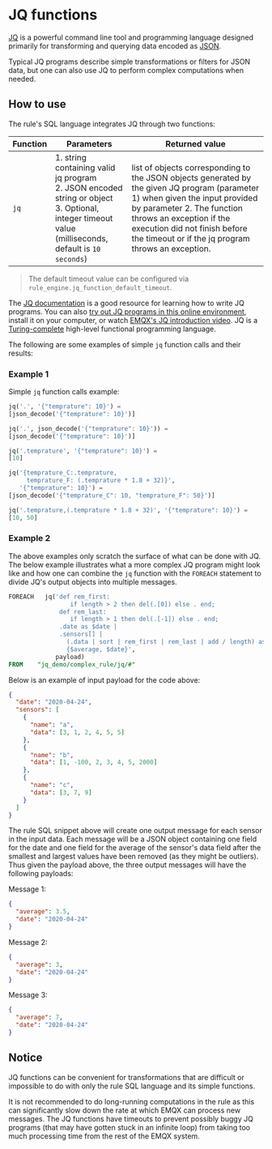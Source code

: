 # JQ functions

[JQ](https://stedolan.github.io/jq/) is a powerful command line tool and
programming language designed primarily for transforming and querying data
encoded as [JSON](https://www.json.org/json-en.html).

Typical JQ programs describe simple
transformations or filters for JSON data, but one can also use JQ to perform
complex computations when needed.

## How to use

The rule's SQL language integrates JQ through two functions:

| Function | Parameters                                                                                                     | Returned value                                                                                                                                                                                                                                                                |
| -------- | -------------------------------------------------------------------------------------------------------------- | ----------------------------------------------------------------------------------------------------------------------------------------------------------------------------------------------------------------------------------------------------------------------------- |
| `jq`     | 1. string containing valid jq program<br/> 2. JSON encoded string or object <br/>3. Optional, integer timeout value (milliseconds, default is `10 seconds`) | list of objects corresponding to the JSON objects generated by the given JQ program (parameter 1) when given the input provided by parameter 2. The function throws an exception if the execution did not finish before the timeout or if the jq program throws an exception. |

> The default timeout value can be configured via `rule_engine.jq_function_default_timeout`.

The [JQ documentation](https://stedolan.github.io/jq/manual/) is a good
resource for learning how to write JQ programs. You can also
[try out JQ programs in this online environment](https://jqplay.org/), install it on your
computer, or watch [EMQX's JQ introduction video](https://www.youtube.com/watch?v=_GwF8zvhNcQ). JQ is a
[Turing-complete](https://en.wikipedia.org/wiki/Turing_completeness) high-level
functional programming language.

The following are some examples of simple `jq` function calls
and their results:

### Example 1

Simple `jq` function calls example:

```SQL
jq('.', '{"temprature": 10}') =
[json_decode('{"temprature": 10}')]

jq('.', json_decode('{"temprature": 10}')) =
[json_decode('{"temprature": 10}')]

jq('.temprature', '{"temprature": 10}') =
[10]

jq('{temprature_C:.temprature,
     temprature_F: (.temprature * 1.8 + 32)}',
   '{"temprature": 10}') =
[json_decode('{"temprature_C": 10, "temprature_F": 50}')]

jq('.temprature,(.temprature * 1.8 + 32)', '{"temprature": 10}') =
[10, 50]
```

### Example 2

The above examples only scratch the surface of what can be done with JQ. The
below example illustrates what a more complex JQ program might look like and
how one can combine the `jq` function with the `FOREACH` statement to divide
JQ's output objects into multiple messages.

```sql
FOREACH   jq('def rem_first:
                 if length > 2 then del(.[0]) else . end;
              def rem_last:
                 if length > 1 then del(.[-1]) else . end;
              .date as $date |
              .sensors[] |
                (.data | sort | rem_first | rem_last | add / length) as $average |
                {$average, $date}',
             payload)
FROM    "jq_demo/complex_rule/jq/#"
```

Below is an example of input payload for the code above:

```json
{
  "date": "2020-04-24",
  "sensors": [
    {
      "name": "a",
      "data": [3, 1, 2, 4, 5, 5]
    },
    {
      "name": "b",
      "data": [1, -100, 2, 3, 4, 5, 2000]
    },
    {
      "name": "c",
      "data": [3, 7, 9]
    }
  ]
}
```

The rule SQL snippet above will create one output message for each
sensor in the input data. Each message will be a JSON object containing
one field for the date and one field for the average of the sensor's data field
after the smallest and largest values have been removed (as they might be
outliers). Thus given the payload above, the three output messages will have
the following payloads:

Message 1:

```json
{
  "average": 3.5,
  "date": "2020-04-24"
}
```

Message 2:

```json
{
  "average": 3,
  "date": "2020-04-24"
}
```

Message 3:

```json
{
  "average": 7,
  "date": "2020-04-24"
}
```

## Notice

JQ functions can be convenient for transformations that are
difficult or impossible to do with only the rule SQL language and its
simple functions.

It is not recommended to do long-running computations in the rule as this can significantly slow
down the rate at which EMQX can process new messages. The JQ functions have
timeouts to prevent possibly buggy JQ programs (that may have gotten stuck in
an infinite loop) from taking too much processing time from the rest of the
EMQX system.
